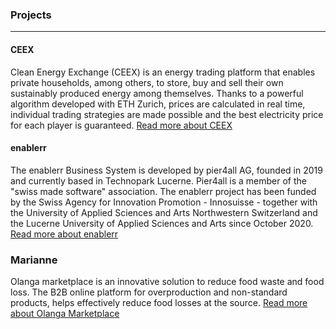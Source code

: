 ### Projects

---

#### CEEX
Clean Energy Exchange (CEEX) is an energy trading platform that enables private households, among others, to store, buy and sell their own sustainably produced energy among themselves. Thanks to a powerful algorithm developed with ETH Zurich, prices are calculated in real time, individual trading strategies are made possible and the best electricity price for each player is guaranteed.
[Read more about CEEX](https://www.ceex.ch/) 

#### enablerr
The enablerr Business System is developed by pier4all AG, founded in 2019 and currently based in Technopark Lucerne. Pier4all is a member of the "swiss made software" association. The enablerr project has been funded by the Swiss Agency for Innovation Promotion - Innosuisse - together with the University of Applied Sciences and Arts Northwestern Switzerland and the Lucerne University of Applied Sciences and Arts since October 2020.
[Read more about enablerr](https://www.enablerr.ch/) 


### Marianne
Olanga marketplace is an innovative solution to reduce food waste and food loss. The B2B online platform for overproduction and non-standard products, helps effectively reduce food losses at the source.
[Read more about Olanga Marketplace](https://olanga.ch/#home) 

